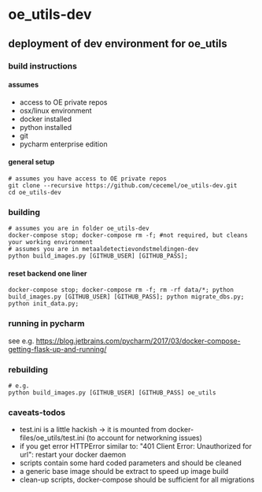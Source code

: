 # oe_utils-dev

## deployment of dev environment for oe_utils

### build instructions

#### assumes
- access to OE private repos
- osx/linux environment
- docker installed
- python installed
- git
- pycharm enterprise edition

#### general setup
```
# assumes you have access to OE private repos
git clone --recursive https://github.com/cecemel/oe_utils-dev.git
cd oe_utils-dev
```

### building
```
# assumes you are in folder oe_utils-dev
docker-compose stop; docker-compose rm -f; #not required, but cleans your working environment
# assumes you are in metaaldetectievondstmeldingen-dev
python build_images.py [GITHUB_USER] [GITHUB_PASS];
```

#### reset backend one liner
```
docker-compose stop; docker-compose rm -f; rm -rf data/*; python build_images.py [GITHUB_USER] [GITHUB_PASS]; python migrate_dbs.py; python init_data.py;
```

### running in pycharm
see e.g. 
https://blog.jetbrains.com/pycharm/2017/03/docker-compose-getting-flask-up-and-running/

### rebuilding
```
# e.g.
python build_images.py [GITHUB_USER] [GITHUB_PASS] oe_utils
```

### caveats-todos
- test.ini is a little hackish -> it is mounted from docker-files/oe_utils/test.ini (to account for networkning issues)
- if you get error HTTPError similar to: "401 Client Error: Unauthorized for url": restart your docker daemon
- scripts contain some hard coded parameters and should be cleaned
- a generic base image should be extract to speed up image build
- clean-up scripts, docker-compose should be sufficient for all migrations

